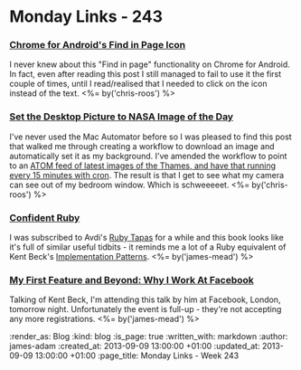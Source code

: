 Monday Links - 243
==================

### [Chrome for Android's Find in Page Icon](http://googlesystem.blogspot.co.uk/2013/08/chrome-for-androids-special-find-in-page.html)

I never knew about this "Find in page" functionality on Chrome for Android. In fact, even after reading this post I still managed to fail to use it the first couple of times, until I read/realised that I needed to click on the icon instead of the text. <%= by('chris-roos') %>


### [Set the Desktop Picture to NASA Image of the Day](http://www.macosxautomation.com/automator/examples/ex08/03.html)

I've never used the Mac Automator before so I was pleased to find this post that walked me through creating a workflow to download an image and automatically set it as my background. I've amended the workflow to point to an [ATOM feed of latest images of the Thames, and have that running every 15 minutes with cron](http://chrisroos.co.uk/blog/2013-09-09-automatically-updating-my-desktop-background-from-my-thames-time-lapse-pictures). The result is that I get to see what my camera can see out of my bedroom window. Which is schweeeeet. <%= by('chris-roos') %>


### [Confident Ruby](http://www.confidentruby.com/)

I was subscribed to Avdi's [Ruby Tapas](http://www.rubytapas.com/) for a while and this book looks like it's full of similar useful tidbits - it reminds me a lot of a Ruby equivalent of Kent Beck's [Implementation Patterns](http://www.informit.com/title/0321413091). <%= by('james-mead') %>


### [My First Feature and Beyond: Why I Work At Facebook](http://www.amiando.com/kent-beck-fb-london.html)

Talking of Kent Beck, I'm attending this talk by him at Facebook, London, tomorrow night. Unfortunately the event is full-up - they're not accepting any more registrations. <%= by('james-mead') %>


:render_as: Blog
:kind: blog
:is_page: true
:written_with: markdown
:author: james-adam
:created_at: 2013-09-09 13:00:00 +01:00
:updated_at: 2013-09-09 13:00:00 +01:00
:page_title: Monday Links - Week 243
